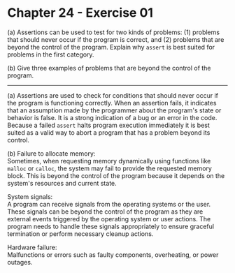 # Chapter 24 - Exercise 01

(a) Assertions can be used to test for two kinds of problems: (1) problems that should never occur if the program is correct, and (2) problems that are beyond the control of the program.  Explain why `assert` is best suited for problems in the first category.  

(b) Give three examples of problems that are beyond the control of the program.  

---

(a)
Assertions are used to check for conditions that should never occur if the program is functioning correctly. When an assertion fails, it indicates that an assumption made by the programmer about the program's state or behavior is false. It is a strong indication of a bug or an error in the code.   
Because a failed `assert` halts program execution immediately it is best suited as a valid way to abort a program that has a problem beyond its control.  

(b) 
Failure to allocate memory:  
Sometimes, when requesting memory dynamically using functions like `malloc` or `calloc`, the system may fail to provide the requested memory block. This is beyond the control of the program because it depends on the system's resources and current state.  

System signals:  
A program can receive signals from the operating systems or the user. These signals can be beyond the control of the program as they are external events triggered by the operating system or user actions. The program needs to handle these signals appropriately to ensure graceful termination or perform necessary cleanup actions.  

Hardware failure:   
Malfunctions or errors such as faulty components, overheating, or power outages.   
